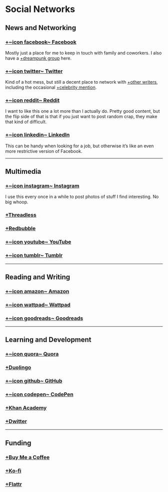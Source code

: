 # Social Networks

## News and Networking

### [+~icon facebook~ Facebook](http://www.facebook.com/mrcliffjonesjr)

Mostly just a place for me to keep in touch with family and coworkers. I also have a [+dreampunk group](https://www.facebook.com/groups/dreampunk) here.

### [+~icon twitter~ Twitter](http://twitter.com/cliffjonesjr)

Kind of a hot mess, but still a decent place to network with [+other writers](https://twitter.com/i/lists/1231856887311802368), including the occasional [+celebrity mention](https://twitter.com/CliffJonesJr/status/1143727995351441409).

### [+~icon reddit~ Reddit](https://www.reddit.com/user/whatisdreampunk)

I want to like this one a lot more than I actually do. Pretty good content, but the flip side of that is that if you just want to post random crap, they make that kind of difficult.

### [+~icon linkedin~ LinkedIn](https://www.linkedin.com/in/cliff-jones-b2567227)

This can be handy when looking for a job, but otherwise it’s like an even more restrictive version of Facebook.

---

## Multimedia

### [+~icon instagram~ Instagram](http://instagram.com/cliffjonesjr)

I use this every once in a while to post photos of stuff I find interesting. No big whoop.

### [+Threadless](https://dreampunk.threadless.com/)

### [+Redbubble](https://whatisdreampunk.redbubble.com/)

### [+~icon youtube~ YouTube](https://www.youtube.com/channel/UCu3tev2uZ3Fh5ggVJq5IExA)

### [+~icon tumblr~ Tumblr](http://whatisdreampunk.tumblr.com/)

---

## Reading and Writing

### [+~icon amazon~ Amazon](https://www.amazon.com/Cliff-Jones-Jr/e/B08LF1PBFY)

### [+~icon wattpad~ Wattpad](http://www.wattpad.com/user/CliffJonesJr)

<!-- ### [+~icon medium~ Medium](https://medium.com/@cliffjonesjr) -->

### [+~icon goodreads~ Goodreads](https://www.goodreads.com/cliffjones)

---

## Learning and Development

### [+~icon quora~ Quora](https://www.quora.com/profile/Cliff-Jones-Jr)

### [+Duolingo](https://www.duolingo.com/CliffJonesJr)

<!-- ### [+Memrise](http://www.memrise.com/user/MrCliffJones) -->

### [+~icon github~ GitHub](https://github.com/cliffjones)

### [+~icon codepen~ CodePen](https://codepen.io/cliffjones)

### [+Khan Academy](https://www.khanacademy.org/profile/CliffJones)

### [+Dwitter](https://www.dwitter.net/u/CliffJonesJr)

---

## Funding

<!-- ### [+Venmo](https://venmo.com/CliffJonesJr) -->

<!-- ### [+Patreon](https://www.patreon.com/cliffjonesjr) -->

### [+Buy Me a Coffee](https://www.buymeacoffee.com/vI4gqOS)

### [+Ko-fi](https://ko-fi.com/cliff)

### [+Flattr](https://flattr.com/@CliffJones)
